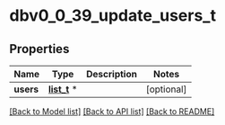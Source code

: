# dbv0_0_39_update_users_t

## Properties
Name | Type | Description | Notes
------------ | ------------- | ------------- | -------------
**users** | [**list_t**](v0_0_39_user.md) \* |  | [optional] 

[[Back to Model list]](../README.md#documentation-for-models) [[Back to API list]](../README.md#documentation-for-api-endpoints) [[Back to README]](../README.md)


